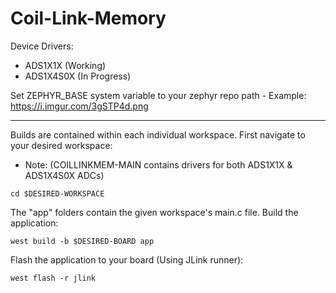 # Coil-Link-Memory

Device Drivers: 
  - ADS1X1X   (Working)
  - ADS1X4S0X (In Progress)

Set ZEPHYR_BASE system variable to your zephyr repo path - Example: https://i.imgur.com/3gSTP4d.png
***

Builds are contained within each individual workspace. First navigate to your desired workspace:
 - Note: (COILLINKMEM-MAIN contains drivers for both ADS1X1X & ADS1X4S0X ADCs)
```
cd $DESIRED-WORKSPACE
```
The "app" folders contain the given workspace's main.c file. Build the application:
```
west build -b $DESIRED-BOARD app
```
Flash the application to your board (Using JLink runner):
```
west flash -r jlink
```
